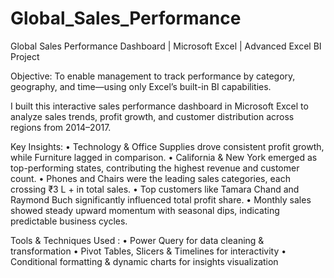 # Global_Sales_Performance

Global Sales Performance Dashboard | Microsoft Excel | Advanced Excel BI Project

Objective: To enable management to track performance by category, geography, and time—using only Excel’s built-in BI capabilities. 

I built this interactive sales performance dashboard in Microsoft Excel to analyze sales trends, profit growth, and customer distribution across regions from 2014–2017.


Key Insights:
• Technology & Office Supplies drove consistent profit growth, while Furniture lagged in comparison.
• California & New York emerged as top-performing states, contributing the highest revenue and customer count.
• Phones and Chairs were the leading sales categories, each crossing ₹3 L + in total sales.
• Top customers like Tamara Chand and Raymond Buch significantly influenced total profit share.
• Monthly sales showed steady upward momentum with seasonal dips, indicating predictable business cycles.


Tools & Techniques Used :
• Power Query for data cleaning & transformation
• Pivot Tables, Slicers & Timelines for interactivity
• Conditional formatting & dynamic charts for insights visualization

